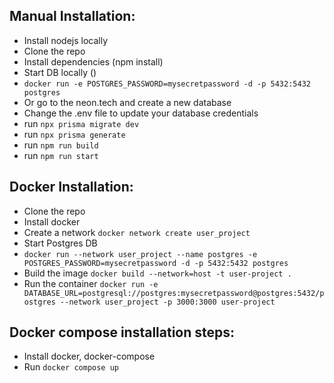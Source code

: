 ## Manual Installation:
- Install nodejs locally
- Clone the repo
- Install dependencies (npm install) 
- Start DB locally () 
 - `docker run -e POSTGRES_PASSWORD=mysecretpassword -d -p 5432:5432 postgres`
 - Or go to the neon.tech and create a new database
- Change the .env file to update your database credentials
- run `npx prisma migrate dev`
- run `npx prisma generate`
- run `npm run build`
- run `npm run start`


 ## Docker Installation:
- Clone the repo
- Install docker
- Create a network `docker network create user_project`
- Start Postgres DB
 - `docker run --network user_project --name postgres -e POSTGRES_PASSWORD=mysecretpassword -d -p 5432:5432 postgres`
- Build the image `docker build --network=host -t user-project .`
- Run the container `docker run -e DATABASE_URL=postgresql://postgres:mysecretpassword@postgres:5432/postgres --network user_project -p 3000:3000 user-project`



## Docker compose installation steps:
- Install docker, docker-compose
- Run `docker compose up`
 